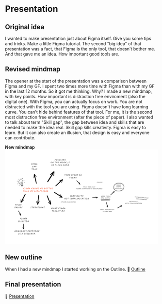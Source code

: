 # Presentation
## Original idea
I wanted to make presentation just about Figma itself. Give you some tips and tricks. Make a little Figma tutorial. The second "big idea" of that presentation was a fact, that Figma is the only tool, that doesn't bother me. And that gave me an idea. How important good tools are.

## Revised mindmap
The opener at the start of the presentation was a comparison between Figma and my GF. I spent two times more time with Figma than with my GF in the last 12 months. So it got me thinking. Why? 
I made a new mindmap, with key points. How important is distraction free enviroment (also the digital one). With Figma, you can actually focus on work. You are not distracted with the tool you are using. Figma doesn't have long learning curve. You can't hide behind features of that tool.
For me, it is the second most distraction free environment (after the piece of paper). I also wanted to talk about term "Skill gap", the gap between idea and skills that are needed to make the idea real. Skill gap kills creativity. Figma is easy to learn. But it can also create an illusion, that design is easy and everyone can contribute.

**New mindmap**
![Mindmap](/images/MINDMAP.png)

## New outline
When I had a new mindmap I started working on the Outline.
🔗 [Outline](/04-Storytelling/Outline.md)

## Final presentation

🔗 [Presentation](/images/English_presentation_compressed.pdf)
